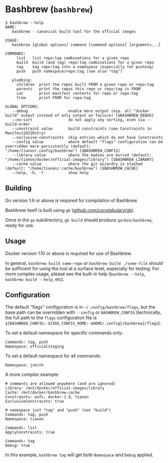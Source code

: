 # Bashbrew (`bashbrew`)

```console
$ bashbrew --help
NAME:
   bashbrew - canonical build tool for the official images

USAGE:
   bashbrew [global options] command [command options] [arguments...]

COMMANDS:
     list   list repo:tag combinations for a given repo
     build  build (and tag) repo:tag combinations for a given repo
     tag    tag repo:tag into a namespace (especially for pushing)
     push   push namespace/repo:tag (see also "tag")

   plumbing:
     children  print the repos built FROM a given repo or repo:tag
     parents   print the repos this repo or repo:tag is FROM
     cat       print manifest contents for repo or repo:tag
     from      print FROM for repo:tag

GLOBAL OPTIONS:
   --debug                  enable more output (esp. all "docker build" output instead of only output on failure) [$BASHBREW_DEBUG]
   --no-sort                do not apply any sorting, even via --build-order
   --constraint value       build constraints (see Constraints in Manifest2822Entry)
   --exclusive-constraints  skip entries which do not have Constraints
   --config value           where default "flags" configuration can be overridden more persistently (default: "/home/tianon/.config/bashbrew") [$BASHBREW_CONFIG]
   --library value          where the bodies are buried (default: "/home/tianon/docker/official-images/library") [$BASHBREW_LIBRARY]
   --cache value            where the git wizardry is stashed (default: "/home/tianon/.cache/bashbrew") [$BASHBREW_CACHE]
   --help, -h, -?           show help

```

## Building

Go version 1.6 or above is required for compilation of Bashbrew.

Bashbrew itself is built using `gb` ([github.com/constabulary/gb](https://github.com/constabulary/gb)).

Once in the `go` subdirectory, `gb build` should produce `go/bin/bashbrew`, ready for use.

## Usage

Docker version 1.10 or above is required for use of Bashbrew.

In general, `bashbrew build some-repo` or `bashbrew build ./some-file` should be sufficient for using the tool at a surface level, especially for testing. For more complex usage, please see the built-in help (`bashbrew --help`, `bashbrew build --help`, etc).

## Configuration

The default "flags" configuration is in `~/.config/bashbrew/flags`, but the base path can be overridden with `--config` or `BASHBREW_CONFIG` (technically, the full path to the `flags` configuration file is `${BASHBREW_CONFIG:-${XDG_CONFIG_HOME:-$HOME/.config}/bashbrew}/flags`).

To set a default namespace for specific commands only:

```
Commands: tag, push
Namespace: officialstaging
```

To set a default namespace for all commands:

```
Namespace: jsmith
```

A more complex example:

```
# comments are allowed anywhere (and are ignored)
Library: /mnt/docker/official-images/library
Cache: /mnt/docker/bashbrew-cache
Constraints: aufs, docker-1.9, tianon
ExclusiveConstraints: true

# namespace just "tag" and "push" (not "build")
Commands: tag, push
Namespace: tianon

Commands: list
ApplyConstraints: true

Commands: tag
Debug: true
```

In this example, `bashbrew tag` will get both `Namespace` and `Debug` applied.
